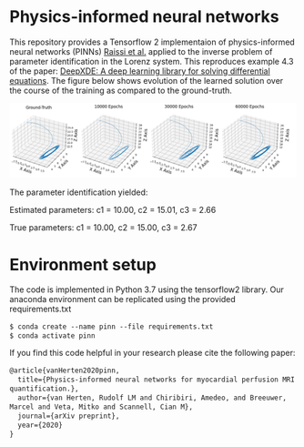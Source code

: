# Physics-informed neural networks
This repository provides a Tensorflow 2 implementaion of physics-informed neural networks (PINNs) [Raissi et al.](https://arxiv.org/abs/1711.10561) applied to the inverse problem of parameter identification in the Lorenz system. This reproduces example 4.3 of the paper: [DeepXDE: A deep learning library for solving differential equations](https://arxiv.org/abs/1907.04502). The figure below shows evolution of the learned solution over the course of the training as compared to the ground-truth.

![Training evolution](training.png)

The parameter identification yielded:

Estimated parameters: c1 = 10.00, c2 = 15.01, c3 = 2.66

True parameters: c1 = 10.00, c2 = 15.00, c3 = 2.67

# Environment setup
The code is implemented in Python 3.7 using the tensorflow2 library. Our anaconda environment can be replicated using the provided requirements.txt
```  
$ conda create --name pinn --file requirements.txt
$ conda activate pinn
```

If you find this code helpful in your research please cite the following paper:
```
@article{vanHerten2020pinn,
  title={Physics-informed neural networks for myocardial perfusion MRI quantification.},
  author={van Herten, Rudolf LM and Chiribiri, Amedeo, and Breeuwer, Marcel and Veta, Mitko and Scannell, Cian M},
  journal={arXiv preprint},
  year={2020}
}
```
